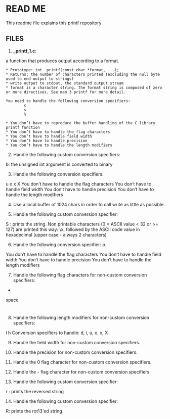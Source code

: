 # READ ME

This readme file explains this printf repository

## FILES

1. **_printf_1.c:**

a function that produces output according to a format.

    * Prototype: int _printf(const char *format, ...);
    * Returns: the number of characters printed (excluding the null byte used to end output to strings)
    * write output to stdout, the standard output stream
    * format is a character string. The format string is composed of zero or more directives. See man 3 printf for more detail. 
<pre><code>You need to handle the following conversion specifiers:
        c
        s
        %
</pre></code>
    * You don’t have to reproduce the buffer handling of the C library printf function
    * You don’t have to handle the flag characters
    * You don’t have to handle field width
    * You don’t have to handle precision
    * You don’t have to handle the length modifiers

2. Handle the following custom conversion specifiers:

b: the unsigned int argument is converted to binary 

3. Handle the following conversion specifiers:

u
o
x
X
You don’t have to handle the flag characters
You don’t have to handle field width
You don’t have to handle precision
You don’t have to handle the length modifiers

4. Use a local buffer of 1024 chars in order to call write as little as possible.

5. Handle the following custom conversion specifier:

S : prints the string.
Non printable characters (0 < ASCII value < 32 or >= 127) are printed this way: \x, followed by the ASCII code value in hexadecimal (upper case - always 2 characters)

6. Handle the following conversion specifier: p.

You don’t have to handle the flag characters
You don’t have to handle field width
You don’t have to handle precision
You don’t have to handle the length modifiers

7. Handle the following flag characters for non-custom conversion specifiers:

+
space
#

8. Handle the following length modifiers for non-custom conversion specifiers:

l
h
Conversion specifiers to handle: d, i, u, o, x, X

9. Handle the field width for non-custom conversion specifiers.

10. Handle the precision for non-custom conversion specifiers.

11. Handle the 0 flag character for non-custom conversion specifiers.

12. Handle the - flag character for non-custom conversion specifiers.

13. Handle the following custom conversion specifier:

r : prints the reversed string

14. Handle the following custom conversion specifier:

R: prints the rot13'ed string

